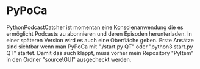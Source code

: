 PyPoCa
======

PythonPodcastCatcher ist momentan eine Konsolenanwendung die es ermöglicht Podcasts zu abonnieren und deren Episoden herunterladen.
In einer späteren Version wird es auch eine Oberfläche geben. Erste Ansätze sind sichtbar wenn man PyPoCa mit "./start.py QT" oder "python3 start.py QT" startet.
Damit das auch klappt, muss vorher mein Repository "PyItem" in den Ordner "source\GUI" ausgecheckt werden.